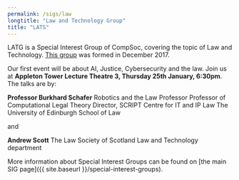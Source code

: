 ```yaml
---
permalink: /sigs/law
longtitle: "Law and Technology Group"
title: "LATS"
---
```


LATG is a Special Interest Group of CompSoc, covering the topic of Law and Technology.
[This group](http://comp-soc.com/team#law-and-technology-group-latg) was formed in December 2017.

Our first event will be about AI, Justice, Cybersecurity and the law.
Join us at **Appleton Tower Lecture Theatre 3, Thursday 25th January, 6:30pm**. The talks are by:

**Professor Burkhard Schafer**
Robotics and the Law Professor 
Professor of Computational Legal Theory 
Director, SCRIPT Centre for IT and IP Law 
The University of Edinburgh 
School of Law

and

**Andrew Scott**
The Law Society of Scotland
Law and Technology department  


More information about Special Interest Groups can be found on [the main SIG page]({{ site.baseurl }}/special-interest-groups).
